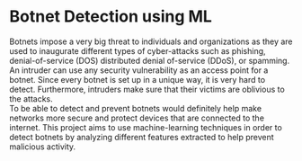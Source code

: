 # Botnet Detection using ML

Botnets impose a very big threat to individuals and organizations as they are used to inaugurate 
different types of cyber-attacks such as phishing, denial-of-service (DOS) distributed denial
of-service (DDoS), or spamming. An intruder can use any security vulnerability as an access 
point for a botnet. Since every botnet is set up in a unique way, it is very hard to detect. 
Furthermore, intruders make sure that their victims are oblivious to the attacks.  
To be able to detect and prevent botnets would definitely help make networks more secure and 
protect devices that are connected to the internet. This project aims to use machine-learning 
techniques in order to detect botnets by analyzing different features extracted to help prevent 
malicious activity.
